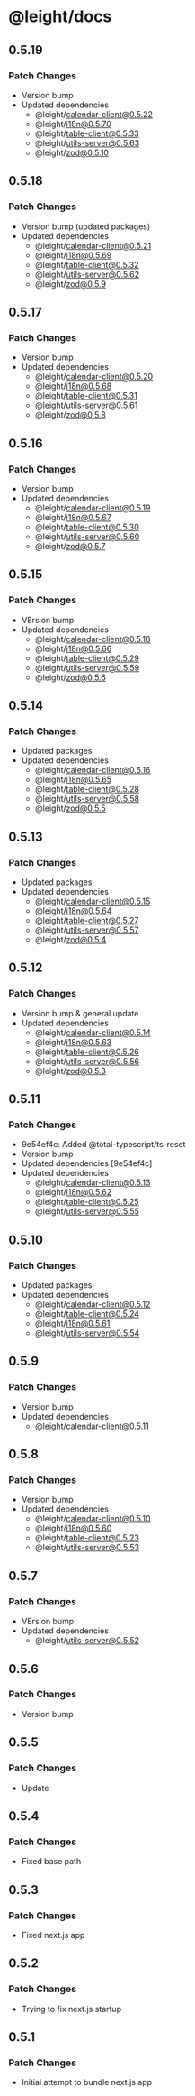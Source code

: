 # @leight/docs

## 0.5.19

### Patch Changes

- Version bump
- Updated dependencies
  - @leight/calendar-client@0.5.22
  - @leight/i18n@0.5.70
  - @leight/table-client@0.5.33
  - @leight/utils-server@0.5.63
  - @leight/zod@0.5.10

## 0.5.18

### Patch Changes

- Version bump (updated packages)
- Updated dependencies
  - @leight/calendar-client@0.5.21
  - @leight/i18n@0.5.69
  - @leight/table-client@0.5.32
  - @leight/utils-server@0.5.62
  - @leight/zod@0.5.9

## 0.5.17

### Patch Changes

- Version bump
- Updated dependencies
  - @leight/calendar-client@0.5.20
  - @leight/i18n@0.5.68
  - @leight/table-client@0.5.31
  - @leight/utils-server@0.5.61
  - @leight/zod@0.5.8

## 0.5.16

### Patch Changes

- Version bump
- Updated dependencies
  - @leight/calendar-client@0.5.19
  - @leight/i18n@0.5.67
  - @leight/table-client@0.5.30
  - @leight/utils-server@0.5.60
  - @leight/zod@0.5.7

## 0.5.15

### Patch Changes

- VErsion bump
- Updated dependencies
  - @leight/calendar-client@0.5.18
  - @leight/i18n@0.5.66
  - @leight/table-client@0.5.29
  - @leight/utils-server@0.5.59
  - @leight/zod@0.5.6

## 0.5.14

### Patch Changes

- Updated packages
- Updated dependencies
  - @leight/calendar-client@0.5.16
  - @leight/i18n@0.5.65
  - @leight/table-client@0.5.28
  - @leight/utils-server@0.5.58
  - @leight/zod@0.5.5

## 0.5.13

### Patch Changes

- Updated packages
- Updated dependencies
  - @leight/calendar-client@0.5.15
  - @leight/i18n@0.5.64
  - @leight/table-client@0.5.27
  - @leight/utils-server@0.5.57
  - @leight/zod@0.5.4

## 0.5.12

### Patch Changes

- Version bump & general update
- Updated dependencies
  - @leight/calendar-client@0.5.14
  - @leight/i18n@0.5.63
  - @leight/table-client@0.5.26
  - @leight/utils-server@0.5.56
  - @leight/zod@0.5.3

## 0.5.11

### Patch Changes

- 9e54ef4c: Added @total-typescript/ts-reset
- Version bump
- Updated dependencies [9e54ef4c]
- Updated dependencies
  - @leight/calendar-client@0.5.13
  - @leight/i18n@0.5.62
  - @leight/table-client@0.5.25
  - @leight/utils-server@0.5.55

## 0.5.10

### Patch Changes

- Updated packages
- Updated dependencies
  - @leight/calendar-client@0.5.12
  - @leight/table-client@0.5.24
  - @leight/i18n@0.5.61
  - @leight/utils-server@0.5.54

## 0.5.9

### Patch Changes

- Version bump
- Updated dependencies
  - @leight/calendar-client@0.5.11

## 0.5.8

### Patch Changes

- Version bump
- Updated dependencies
  - @leight/calendar-client@0.5.10
  - @leight/i18n@0.5.60
  - @leight/table-client@0.5.23
  - @leight/utils-server@0.5.53

## 0.5.7

### Patch Changes

- VErsion bump
- Updated dependencies
  - @leight/utils-server@0.5.52

## 0.5.6

### Patch Changes

- Version bump

## 0.5.5

### Patch Changes

- Update

## 0.5.4

### Patch Changes

- Fixed base path

## 0.5.3

### Patch Changes

- Fixed next.js app

## 0.5.2

### Patch Changes

- Trying to fix next.js startup

## 0.5.1

### Patch Changes

- Initial attempt to bundle next.js app
